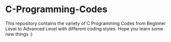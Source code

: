 # C-Programming-Codes
This repository contains the variety of C Programming Codes from Beginner Level to Advanced Level with different coding styles. Hope you learn some new things :)
